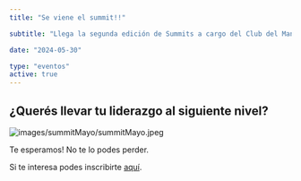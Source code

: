 ```yaml
---
title: "Se viene el summit!!"

subtitle: "Llega la segunda edición de Summits a cargo del Club del Manager. "

date: "2024-05-30"

type: "eventos"
active: true
---
```


## ¿Querés llevar tu liderazgo al siguiente nivel?

![images/summitMayo/summitMayo.jpeg](/images/summitMayo/summitMayo.jpg "Summit")

Te esperamos! No te lo podes perder.

Si te interesa podes inscribirte [aquí](https://www.elfirmamento.com.ar/).
